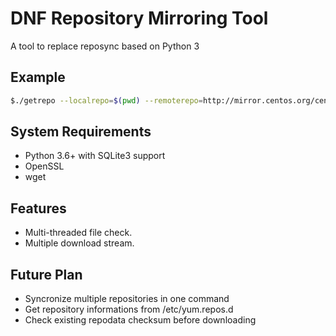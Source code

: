 # DNF Repository Mirroring Tool
A tool to replace reposync based on Python 3

## Example
```bash
$./getrepo --localrepo=$(pwd) --remoterepo=http://mirror.centos.org/centos-8/8/AppStream/x86_64/os/ --verbose --reponame=AppStream
```

## System Requirements
* Python 3.6+ with SQLite3 support
* OpenSSL
* wget

## Features
* Multi-threaded file check.
* Multiple download stream.

## Future Plan
* Syncronize multiple repositories in one command
* Get repository informations from /etc/yum.repos.d
* Check existing repodata checksum before downloading